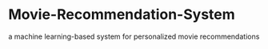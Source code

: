 # Movie-Recommendation-System
 a machine learning-based system for personalized movie recommendations
